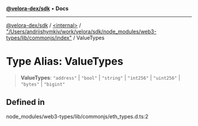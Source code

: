 [**@velora-dex/sdk**](../../../../README.md) • **Docs**

***

[@velora-dex/sdk](../../../../globals.md) / [\<internal\>](../../../README.md) / ["/Users/andriishymkiv/work/velora/sdk/node\_modules/web3-types/lib/commonjs/index"](../README.md) / ValueTypes

# Type Alias: ValueTypes

> **ValueTypes**: `"address"` \| `"bool"` \| `"string"` \| `"int256"` \| `"uint256"` \| `"bytes"` \| `"bigint"`

## Defined in

node\_modules/web3-types/lib/commonjs/eth\_types.d.ts:2
